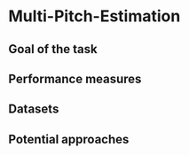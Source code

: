 # Multi-Pitch-Estimation

## Goal of the task

## Performance measures

## Datasets

## Potential approaches


